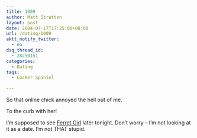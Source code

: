 ```yaml
---
title: 1009
author: Matt Stratton
layout: post
date: 2004-07-17T17:25:00+00:00
url: /dating/1009
aktt_notify_twitter:
  - no
dsq_thread_id:
  - 28250151
categories:
  - Dating
tags:
  - Cocker Spaniel

---
```

So that online chick annoyed the hell out of me.

To the curb with her!

I&#8217;m supposed to see [Ferret Girl][1] later tonight. Don&#8217;t worry &#8211; I&#8217;m not looking at it as a date. I&#8217;m not THAT stupid.

 [1]: http://www.livejournal.com/tools/memories.bml?user=mugsy1274&keyword=Ferretgirl&filter=all